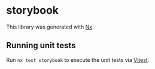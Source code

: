 # storybook

This library was generated with [Nx](https://nx.dev).

## Running unit tests

Run `nx test storybook` to execute the unit tests via [Vitest](https://vitest.dev/).
